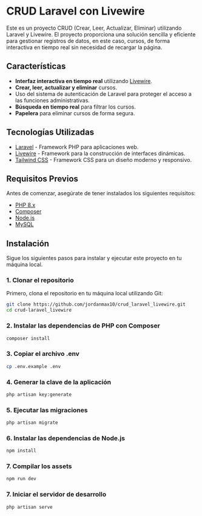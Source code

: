 # CRUD Laravel con Livewire

Este es un proyecto CRUD (Crear, Leer, Actualizar, Eliminar) utilizando Laravel y Livewire. El proyecto proporciona una solución sencilla y eficiente para gestionar registros de datos, en este caso, cursos, de forma interactiva en tiempo real sin necesidad de recargar la página.

## Características

- **Interfaz interactiva en tiempo real** utilizando [Livewire](https://laravel-livewire.com/).
- **Crear, leer, actualizar y eliminar** cursos.
- Uso del sistema de autenticación de Laravel para proteger el acceso a las funciones administrativas.
- **Búsqueda en tiempo real** para filtrar los cursos.
- **Papelera** para eliminar cursos de forma segura.

## Tecnologías Utilizadas

- [Laravel](https://laravel.com) - Framework PHP para aplicaciones web.
- [Livewire](https://laravel-livewire.com/) - Framework para la construcción de interfaces dinámicas.
- [Tailwind CSS](https://tailwindcss.com/) - Framework CSS para un diseño moderno y responsivo.


## Requisitos Previos

Antes de comenzar, asegúrate de tener instalados los siguientes requisitos:

- [PHP 8.x](https://www.php.net/downloads)
- [Composer](https://getcomposer.org/)
- [Node.js](https://nodejs.org/)
- [MySQL ](https://www.mysql.com/)

## Instalación

Sigue los siguientes pasos para instalar y ejecutar este proyecto en tu máquina local.

### 1. Clonar el repositorio

Primero, clona el repositorio en tu máquina local utilizando Git:

```bash
git clone https://github.com/jordanmax10/crud_laravel_livewire.git
cd crud-laravel_livewire
```

### 2. Instalar las dependencias de PHP con Composer

```bash
composer install
```

### 3. Copiar el archivo .env

```bash
cp .env.example .env
```

### 4. Generar la clave de la aplicación

```bash
php artisan key:generate
```

### 5. Ejecutar las migraciones

```bash
php artisan migrate
```

### 6. Instalar las dependencias de Node.js

```bash
npm install
```

### 7. Compilar los assets

```bash
npm run dev
```

### 7. Iniciar el servidor de desarrollo

```bash
php artisan serve
```